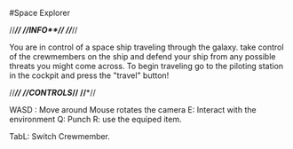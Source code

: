 #Space Explorer

//*****************//
//*****INFO*******//
//*****************//

You are in control of a space ship traveling through the galaxy. take control of the crewmembers on the ship and defend your ship from any possible threats you might come across. To begin traveling go to the piloting station in the cockpit and press the "travel" button!

//*****************//
//****CONTROLS*****//
//*****************//

WASD : Move around
Mouse rotates the camera
E: Interact with the environment
Q: Punch
R: use the equiped item.

TabL: Switch Crewmember.